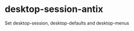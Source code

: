 desktop-session-antix
=====================

Set desktop-session, desktop-defaults and desktop-menus
